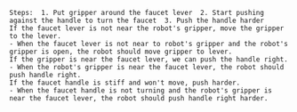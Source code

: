 
    Steps:  1. Put gripper around the faucet lever  2. Start pushing against the handle to turn the faucet  3. Push the handle harder
    If the faucet lever is not near the robot's gripper, move the gripper to the lever.
    - When the faucet lever is not near to robot's gripper and the robot's gripper is open, the robot should move gripper to lever.
    If the gripper is near the faucet lever, we can push the handle right.
    - When the robot's gripper is near the faucet lever, the robot should push handle right.
    If the faucet handle is stiff and won't move, push harder.
    - When the faucet handle is not turning and the robot's gripper is near the faucet lever, the robot should push handle right harder.